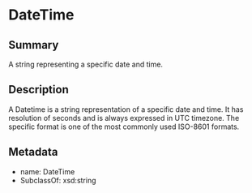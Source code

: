 <!-- Automatically generated by spec-parser v2.0.0 on 2024-01-08T22:20:56.273795+00:00 -->
<!-- SPDX-License-Identifier: Community-Spec-1.0 -->

# DateTime

## Summary

A string representing a specific date and time.


## Description

A Datetime is a string representation of a specific date and time.
It has resolution of seconds and is always expressed in UTC timezone.
The specific format is one of the most commonly used ISO-8601 formats.


## Metadata

- name: DateTime
- SubclassOf: xsd:string




